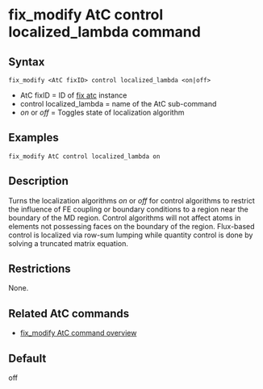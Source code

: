 # fix_modify AtC control localized_lambda command

## Syntax

    fix_modify <AtC fixID> control localized_lambda <on|off>

-   AtC fixID = ID of [fix atc](fix_atc) instance
-   control localized_lambda = name of the AtC sub-command
-   *on* or *off* = Toggles state of localization algorithm

## Examples

``` LAMMPS
fix_modify AtC control localized_lambda on
```

## Description

Turns the localization algorithms *on* or *off* for control algorithms
to restrict the influence of FE coupling or boundary conditions to a
region near the boundary of the MD region. Control algorithms will not
affect atoms in elements not possessing faces on the boundary of the
region. Flux-based control is localized via row-sum lumping while
quantity control is done by solving a truncated matrix equation.

## Restrictions

None.

## Related AtC commands

-   [fix_modify AtC command overview](atc_fix_modify)

## Default

off
